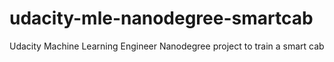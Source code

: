 # udacity-mle-nanodegree-smartcab
Udacity Machine Learning Engineer Nanodegree project to train a smart cab

